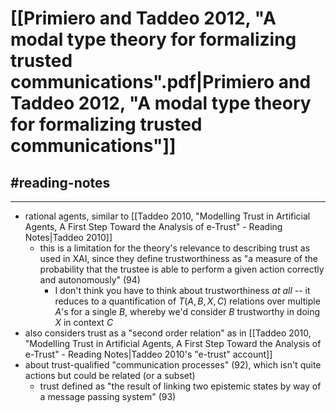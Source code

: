 # [[Primiero and Taddeo 2012, "A modal type theory for formalizing trusted communications".pdf|Primiero and Taddeo 2012, "A modal type theory for formalizing trusted communications"]]
## #reading-notes 
___
- rational agents, similar to [[Taddeo 2010, "Modelling Trust in Artificial Agents, A First Step Toward the Analysis of e-Trust" - Reading Notes|Taddeo 2010]]
	- this is a limitation for the theory's relevance to describing trust as used in XAI, since they define trustworthiness as "a measure of the probability that the trustee is able to perform a given action correctly and autonomously" (94)
		- I don't think you have to think about trustworthiness *at all* -- it reduces to a quantification of $T(A, B, X, C)$ relations over multiple $A$'s for a single $B$, whereby we'd consider $B$ trustworthy in doing $X$ in context $C$
- also considers trust as a "second order relation" as in [[Taddeo 2010, "Modelling Trust in Artificial Agents, A First Step Toward the Analysis of e-Trust" - Reading Notes|Taddeo 2010's "e-trust" account]]
- about trust-qualified "communication processes" (92), which isn't quite actions but could be related (or a subset)
	- trust defined as "the result of linking two epistemic states by way of a message passing system" (93)